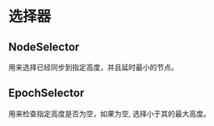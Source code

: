 # 选择器


## NodeSelector

用来选择已经同步到指定高度，并且延时最小的节点。

## EpochSelector 

用来检查指定高度是否为空，如果为空, 选择小于其的最大高度。

